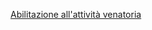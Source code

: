 
[Abilitazione all'attività venatoria]({{site.baseurl}}/schede/abilitazioneattivitavenatoria/index.html)
